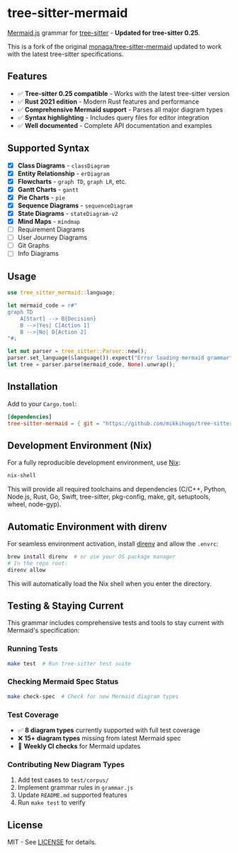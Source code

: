 # tree-sitter-mermaid

[Mermaid.js](https://mermaid-js.github.io/mermaid/#/) grammar for [tree-sitter](https://tree-sitter.github.io/tree-sitter/) - **Updated for tree-sitter 0.25**.

This is a fork of the original [monaqa/tree-sitter-mermaid](https://github.com/monaqa/tree-sitter-mermaid) updated to work with the latest tree-sitter specifications.

## Features

- ✅ **Tree-sitter 0.25 compatible** - Works with the latest tree-sitter version
- ✅ **Rust 2021 edition** - Modern Rust features and performance
- ✅ **Comprehensive Mermaid support** - Parses all major diagram types
- ✅ **Syntax highlighting** - Includes query files for editor integration
- ✅ **Well documented** - Complete API documentation and examples

## Supported Syntax

- [x] **Class Diagrams** - `classDiagram`
- [x] **Entity Relationship** - `erDiagram` 
- [x] **Flowcharts** - `graph TD`, `graph LR`, etc.
- [x] **Gantt Charts** - `gantt`
- [x] **Pie Charts** - `pie`
- [x] **Sequence Diagrams** - `sequenceDiagram`
- [x] **State Diagrams** - `stateDiagram-v2`
- [x] **Mind Maps** - `mindmap`
- [ ] Requirement Diagrams
- [ ] User Journey Diagrams
- [ ] Git Graphs
- [ ] Info Diagrams

## Usage

```rust
use tree_sitter_mermaid::language;

let mermaid_code = r#"
graph TD
    A[Start] --> B{Decision}
    B -->|Yes| C[Action 1]
    B -->|No| D[Action 2]
"#;

let mut parser = tree_sitter::Parser::new();
parser.set_language(&language()).expect("Error loading mermaid grammar");
let tree = parser.parse(mermaid_code, None).unwrap();
```

## Installation

Add to your `Cargo.toml`:

```toml
[dependencies]
tree-sitter-mermaid = { git = "https://github.com/mikkihugo/tree-sitter-mermaid" }
```

## Development Environment (Nix)

For a fully reproducible development environment, use [Nix](https://nixos.org/):

```sh
nix-shell
```

This will provide all required toolchains and dependencies (C/C++, Python, Node.js, Rust, Go, Swift, tree-sitter, pkg-config, make, git, setuptools, wheel, node-gyp).

## Automatic Environment with direnv

For seamless environment activation, install [direnv](https://direnv.net/) and allow the `.envrc`:

```sh
brew install direnv  # or use your OS package manager
# In the repo root:
direnv allow
```

This will automatically load the Nix shell when you enter the directory.

## Testing & Staying Current

This grammar includes comprehensive tests and tools to stay current with Mermaid's specification:

### Running Tests
```bash
make test  # Run tree-sitter test suite
```

### Checking Mermaid Spec Status
```bash
make check-spec  # Check for new Mermaid diagram types
```

### Test Coverage
- ✅ **8 diagram types** currently supported with full test coverage
- ❌ **15+ diagram types** missing from latest Mermaid spec
- 📅 **Weekly CI checks** for Mermaid updates

### Contributing New Diagram Types
1. Add test cases to `test/corpus/`
2. Implement grammar rules in `grammar.js`
3. Update `README.md` supported features
4. Run `make test` to verify

## License

MIT - See [LICENSE](LICENSE) for details.
